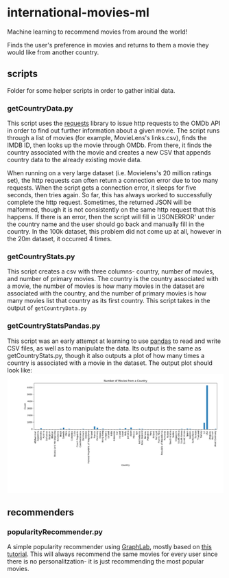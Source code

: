 
# international-movies-ml
Machine learning to recommend movies from around the world!

Finds the user's preference in movies and returns to them a movie they would like from another country.

## scripts
Folder for some helper scripts in order to gather initial data.

### getCountryData.py
This script uses the [requests](http://docs.python-requests.org/en/master/ "requests homepage") library to issue http requests to the OMDb API in order to find out further information about a given movie. The script runs through a list of movies (for example, MovieLens's links.csv), finds the IMDB ID, then looks up the movie through OMDb. From there, it finds the country associated with the movie and creates a new CSV that appends country data to the already existing movie data. 

When running on a very large dataset (i.e. Movielens's 20 million ratings set), the http requests can often return a connection error due to too many requests. When the script gets a connection error, it sleeps for five seconds, then tries again. So far, this has always worked to successfully complete the http request. Sometimes, the returned JSON will be malformed, though it is not consistently on the same http request that this happens. If there is an error, then the script will fill in 'JSONERROR' under the country name and the user should go back and manually fill in the country. In the 100k dataset, this problem did not come up at all, however in the 20m dataset, it occurred 4 times. 

### getCountryStats.py
This script creates a csv with three columns- country, number of movies, and number of primary movies. The country is the country associated with a movie, the number of movies is how many movies in the dataset are associated with the country, and the number of primary movies is how many movies list that country as its first country. This script takes in the output of `getCountryData.py`

### getCountryStatsPandas.py
This script was an early attempt at learning to use [pandas](http://pandas.pydata.org/ "pandas homepage") to read and write CSV files, as well as to manipulate the data. Its output is the same as getCountryStats.py, though it also outputs a plot of how many times a country is associated with a movie in the dataset. The output plot should look like: ![movie country plot](figures/movie_country_data.png "movie country plot")

## recommenders

### popularityRecommender.py
A simple popularity recommender using [GraphLab](https://turi.com/ "graphlab homepage"), mostly based on [this tutorial](https://www.analyticsvidhya.com/blog/2016/06/quick-guide-build-recommendation-engine-python/ "tutorial"). This will always recommend the same movies for every user since there is no personalitzation- it is just recommending the most popular movies.